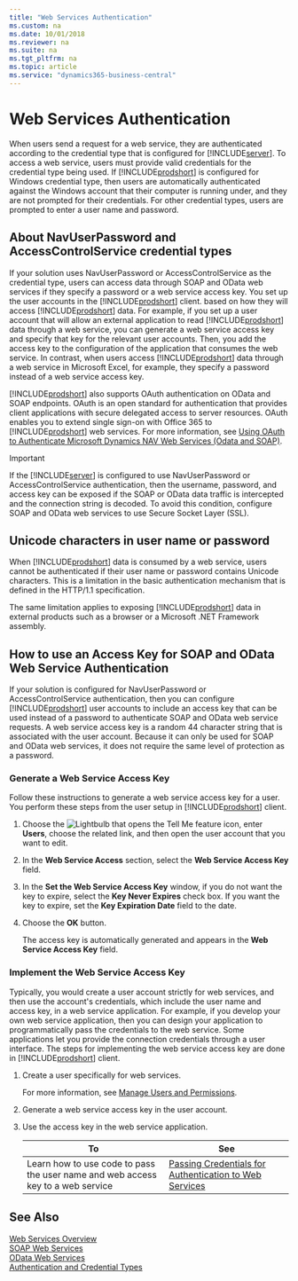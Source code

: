 ```yaml
---
title: "Web Services Authentication"
ms.custom: na
ms.date: 10/01/2018
ms.reviewer: na
ms.suite: na
ms.tgt_pltfrm: na
ms.topic: article
ms.service: "dynamics365-business-central"
---
```

# Web Services Authentication
When users send a request for a web service, they are authenticated according to the credential type that is configured for [!INCLUDE[server](../developer/includes/server.md)]. To access a web service, users must provide valid credentials for the credential type being used. If [!INCLUDE[prodshort](../developer/includes/prodshort.md)] is configured for Windows credential type, then users are automatically authenticated against the Windows account that their computer is running under, and they are not prompted for their credentials. For other credential types, users are prompted to enter a user name and password. 

## About NavUserPassword and AccessControlService credential types
  
If your solution uses NavUserPassword or AccessControlService as the credential type, users can access data through SOAP and OData web services if they specify a password or a web service access key. You set up the user accounts in the [!INCLUDE[prodshort](../developer/includes/prodshort.md)] client. based on how they will access [!INCLUDE[prodshort](../developer/includes/prodshort.md)] data. For example, if you set up a user account that will allow an external application to read [!INCLUDE[prodshort](../developer/includes/prodshort.md)] data through a web service, you can generate a web service access key and specify that key for the relevant user accounts. Then, you add the access key to the configuration of the application that consumes the web service. In contrast, when users access [!INCLUDE[prodshort](../developer/includes/prodshort.md)] data through a web service in Microsoft Excel, for example, they specify a password instead of a web service access key.  
  
[!INCLUDE[prodshort](../developer/includes/prodshort.md)] also supports OAuth authentication on OData and SOAP endpoints. OAuth is an open standard for authentication that provides client applications with secure delegated access to server resources. OAuth enables you to extend single sign-on with Office 365 to [!INCLUDE[prodshort](../developer/includes/prodshort.md)] web services. For more information, see [Using OAuth to Authenticate Microsoft Dynamics NAV Web Services \(Odata and SOAP\)](https://docs.microsoft.com/en-us/previous-versions/dynamics-nav-2016/mt634540%28v=nav.90%29).  
  
  
> [!IMPORTANT] 
>  If the [!INCLUDE[server](../developer/includes/server.md)] is configured to use NavUserPassword or AccessControlService authentication, then the username, password, and access key can be exposed if the SOAP or OData data traffic is intercepted and the connection string is decoded. To avoid this condition, configure SOAP and OData web services to use Secure Socket Layer \(SSL\). 
  
## Unicode characters in user name or password  
When [!INCLUDE[prodshort](../developer/includes/prodshort.md)] data is consumed by a web service, users cannot be authenticated if their user name or password contains Unicode characters. This is a limitation in the basic authentication mechanism that is defined in the HTTP/1.1 specification.  
  
The same limitation applies to exposing [!INCLUDE[prodshort](../developer/includes/prodshort.md)] data in external products such as a browser or a Microsoft .NET Framework assembly.

## How to use an Access Key for SOAP and OData Web Service Authentication

If your solution is configured for NavUserPassword or AccessControlService authentication, then you can configure [!INCLUDE[prodshort](../developer/includes/prodshort.md)] user accounts to include an access key that can be used instead of a password to authenticate SOAP and OData web service requests. A web service access key is a random 44 character string that is associated with the user account. Because it can only be used for SOAP and OData web services, it does not require the same level of protection as a password.  
  
### Generate a Web Service Access Key
  
Follow these instructions to generate a web service access key for a user. You perform these steps from the user setup in [!INCLUDE[prodshort](../developer/includes/prodshort.md)] client.

1.  Choose the ![Lightbulb that opens the Tell Me feature](../media/search_small.png "Tell me what you want to do") icon, enter **Users**, choose the related link, and then open the user account that you want to edit.   
  
3.  In the **Web Service Access** section, select the **Web Service Access Key** field.  
  
4.  In the **Set the Web Service Access Key** window, if you do not want the key to expire, select the **Key Never Expires** check box. If you want the key to expire, set the **Key Expiration Date** field to the date.  
  
5.  Choose the **OK** button.  
  
    The access key is automatically generated and appears in the **Web Service Access Key** field.  
  
### Implement the Web Service Access Key  
Typically, you would create a user account strictly for web services, and then use the account's credentials, which include the user name and access key, in a web service application. For example, if you develop your own web service application, then you can design your application to programmatically pass the credentials to the web service. Some applications let you provide the connection credentials through a user interface. The steps for implementing the web service access key are done in [!INCLUDE[prodshort](../developer/includes/prodshort.md)] client.  

  
1.  Create a user specifically for web services.  
  
    For more information, see [Manage Users and Permissions](https://docs.microsoft.com/en-us/dynamics365/business-central/ui-how-users-permissions).  
  
2.  Generate a web service access key in the user account.  
  
3.  Use the access key in the web service application.  
  
    |To|See|  
    |--------|---------|  
    |Learn how to use code to pass the user name and web access key to a web service|[Passing Credentials for Authentication to Web Services](http://go.microsoft.com/fwlink/?LinkID=259554)|    
  
## See Also   
 [Web Services Overview](web-services.md)   
 [SOAP Web Services](SOAP-Web-Services.md)   
 [OData Web Services](OData-Web-Services.md)   
 [Authentication and Credential Types](../administration/users-credential-types.md)